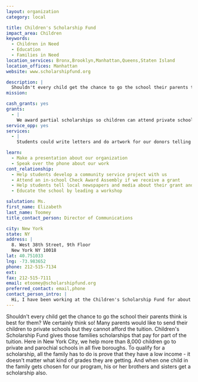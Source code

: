```yaml
---
layout: organization
category: local

title: Children's Scholarship Fund
impact_area: Children
keywords: 
  - Children in Need
  - Education
  - Families in Need
location_services: Bronx,Brooklyn,Manhattan,Queens,Staten Island
location_offices: Manhattan
website: www.scholarshipfund.org

description: |
  Shouldn't every child get the chance to go the school their parents think is best for them? We certainly think so! Many parents would like to send their children to private schools but they cannot afford the tuition. Children's Scholarship Fund gives those families scholarships that pay for part of the tuition. Here in New York City, we help more than 8,000 children go to private and parochial schools in all five boroughs. To qualify for a scholarship, all the family has to do is prove that they have a low income - it doesn't matter what kind of grades they are getting. And when one child in the family gets chosen for our program, his or her brothers and sisters get a scholarship also.
mission: 

cash_grants: yes
grants: 
  - |
    We award partial scholarships so children can attend private school. An average scholarship in NYC is $1,926, so a donation of $963 would pay for one student for half the school year, or $192 would pay for a student for one month of the school year.
service_opp: yes
services: 
  - |
    Students could write letters and do artwork for our donors telling them why they chose to give to our charity. They could also help us with stuffing envelopes to go out in the mail. There are also opportunities to do service projects at participating private schools where we have scholarship recipients.

learn: 
  - Make a presentation about our organization
  - Speak over the phone about our work
cont_relationship: 
  - Help students develop a community service project with us
  - Attend an in-school Check Award Assembly if we receive a grant
  - Help students tell local newspapers and media about their grant and/or project with us
  - Educate the school by leading a workshop

salutation: Ms.
first_name: Elizabeth
last_name: Toomey
title_contact_person: Director of Communications

city: New York
state: NY
address: |
  8. West 38th Street, 9th Floor  
  New York NY 10018
lat: 40.751033
lng: -73.983652
phone: 212-515-7134
ext: 
fax: 212-515-7111
email: etoomey@scholarshipfund.org
preferred_contact: email,phone
contact_person_intro: |
  Hi, I have been working at the Children's Scholarship Fund for about 14 years, almost as long as the organization has been around. My work here includes: writing appeal letters asking people to donate money for scholarships, writing stories for our newsletters and our website, and grant-writing. My favorite part of the job is meeting parents and children who are really grateful that our scholarships allow them to attend schools where they are learning and where they feel safe.
---
```

Shouldn't every child get the chance to go the school their parents think is best for them? We certainly think so! Many parents would like to send their children to private schools but they cannot afford the tuition. Children's Scholarship Fund gives those families scholarships that pay for part of the tuition. Here in New York City, we help more than 8,000 children go to private and parochial schools in all five boroughs. To qualify for a scholarship, all the family has to do is prove that they have a low income - it doesn't matter what kind of grades they are getting. And when one child in the family gets chosen for our program, his or her brothers and sisters get a scholarship also.